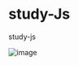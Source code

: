 # study-Js
study-js

![image](https://user-images.githubusercontent.com/79705876/161986745-7ba5fb8e-5b04-4dc1-8179-ac307f6b356c.png)
